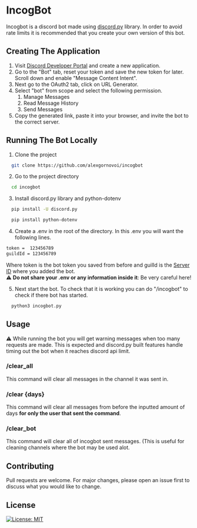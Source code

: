 # IncogBot

Incogbot is a discord bot made using [discord.py](https://discordpy.readthedocs.io/en/stable/) library. In order to avoid rate limits it is recommended that you create your own version of this bot.

## Creating The Application
1. Visit [Discord Developer Portal](https://discord.com/developers/applications) and create a new application.
2. Go to the "Bot" tab, reset your token and save the new token for later. Scroll down and enable "Message Content Intent".
3. Next go to the OAuth2 tab, click on URL Generator.
4. Select "bot" from scope and select the following permission.
    1. Manage Messages
    2. Read Message History
    3. Send Messages
5. Copy the generated link, paste it into your browser, and invite the bot to the correct server.

## Running The Bot Locally

1. Clone the project

```bash
  git clone https://github.com/alexgornovoi/incogbot
```

2. Go to the project directory

```bash
  cd incogbot
```

3. Install discord.py library and python-dotenv

```bash
  pip install -U discord.py
```
```bash
  pip install python-dotenv
```

4. Create a .env in the root of the directory. In this .env you will want the following lines.
```bash
token =  123456789
guildId = 123456789
```
Where token is the bot token you saved from before and guilId is the [Server ID](https://support.discord.com/hc/en-us/articles/206346498-Where-can-I-find-my-User-Server-Message-ID-#:~:text=Obtaining%20Server%20IDs%20%2D%20Mobile%20App,ID%20to%20get%20the%20ID) where you added the bot.  
:warning: **Do not share your .env or any information inside it**: Be very careful here!

5. Next start the bot. To check that it is working you can do "/incogbot" to check if there bot has started.
```bash
  python3 incogbot.py
```
## Usage

:warning: While running the bot you will get warning messages when too many requests are made. This is expected and discord.py built features handle timing out the bot when it reaches discord api limit.
### /clear_all
This command will clear all messages in the channel it was sent in.
### /clear {days}
This command will clear all messages from before the inputted amount of days **for only the user that sent the command**.
### /clear_bot
This command will clear all of incogbot sent messages. (This is useful for cleaning channels where the bot may be used alot.

## Contributing

Pull requests are welcome. For major changes, please open an issue first
to discuss what you would like to change.

## License

[![License: MIT](https://img.shields.io/badge/License-MIT-yellow.svg)](https://opensource.org/licenses/MIT)
